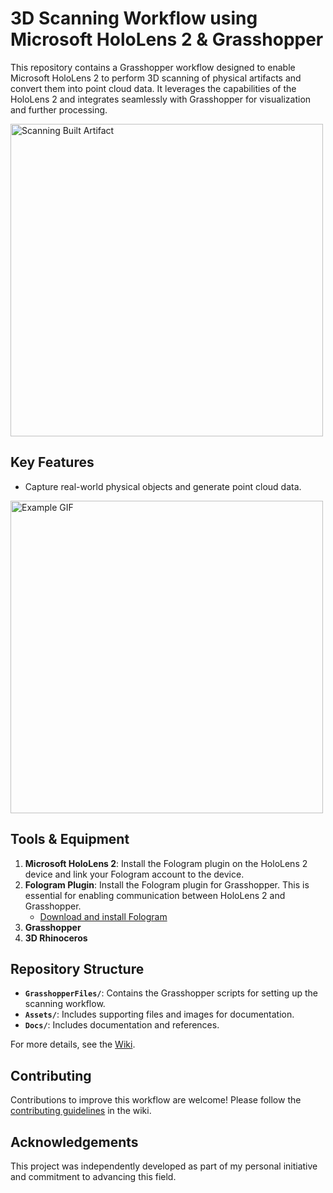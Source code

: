 # 3D Scanning Workflow using Microsoft HoloLens 2 & Grasshopper

This repository contains a Grasshopper workflow designed to enable Microsoft HoloLens 2 to perform 3D scanning of physical artifacts and convert them into point cloud data. It leverages the capabilities of the HoloLens 2 and integrates seamlessly with Grasshopper for visualization and further processing.

<img src="https://github.com/LoyWeiWin/Grasshopper_3DScanning/blob/main/Assets/Thumbnails/Img_3DScanningProcedure_UsingMicrosoftHololens2.jpg?raw=true" alt="Scanning Built Artifact" width="500">

## Key Features
- Capture real-world physical objects and generate point cloud data.
<img src="https://github.com/LoyWeiWin/Grasshopper_3DScanning/blob/main/Assets/Video/Vid_3DScannedStructure.gif?raw=true" alt="Example GIF" width="500">

## Tools & Equipment
1. **Microsoft HoloLens 2**: Install the Fologram plugin on the HoloLens 2 device and link your Fologram account to the device.
2. **Fologram Plugin**: Install the Fologram plugin for Grasshopper. This is essential for enabling communication between HoloLens 2 and Grasshopper.
   - [Download and install Fologram](https://fologram.com/)
3. **Grasshopper**
4. **3D Rhinoceros**

## Repository Structure
- **`GrasshopperFiles/`**: Contains the Grasshopper scripts for setting up the scanning workflow.
- **`Assets/`**: Includes supporting files and images for documentation.
- **`Docs/`**: Includes documentation and references.

For more details, see the [Wiki](https://github.com/LoyWeiWin/Grasshopper_3DScanning/wiki).

## Contributing
Contributions to improve this workflow are welcome! Please follow the [contributing guidelines](https://github.com/LoyWeiWin/Grasshopper_3DScanning_Documentation/wiki/04_Contributing-Guidelines) in the wiki.

## Acknowledgements
This project was independently developed as part of my personal initiative and commitment to advancing this field.
